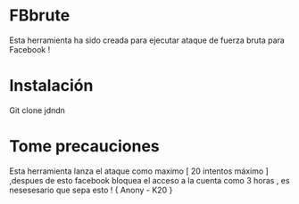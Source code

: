 # FBbrute
Esta herramienta ha sido creada para ejecutar ataque de fuerza bruta para Facebook !

# Instalación
Git clone jdndn

# Tome precauciones

Esta herramienta lanza el ataque como maximo [ 20 intentos máximo ] ,despues de esto facebook bloquea el acceso a la cuenta como 3 horas , es nesesesario que sepa esto !
{ Anony - K20 }
